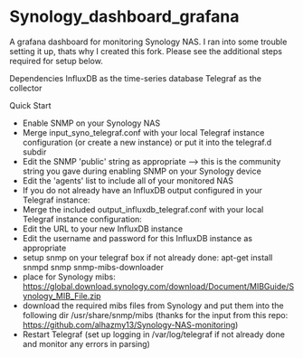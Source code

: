 # Synology_dashboard_grafana
A grafana dashboard for monitoring Synology NAS. I ran into some trouble setting it up, thats why I created this fork. Please see the additional steps required for setup below.

Dependencies
InfluxDB as the time-series database
Telegraf as the collector

Quick Start
- Enable SNMP on your Synology NAS
- Merge input_syno_telegraf.conf with your local Telegraf instance configuration (or create a new instance) or put it into the telegraf.d subdir
- Edit the SNMP 'public' string as appropriate --> this is the community string you gave during enabling SNMP on your Synology device
- Edit the 'agents' list to include all of your monitored NAS
- If you do not already have an InfluxDB output configured in your Telegraf instance:
- Merge the included output_influxdb_telegraf.conf  with your local Telegraf instance configuration:
- Edit the URL to your new InfluxDB instance
- Edit the username and password for this InfluxDB instance as appropriate
- setup snmp on your telegraf box if not already done: apt-get install snmpd snmp snmp-mibs-downloader
- place for Synology mibs: https://global.download.synology.com/download/Document/MIBGuide/Synology_MIB_File.zip
- download the required mibs files from Synology and put them into the following dir /usr/share/snmp/mibs (thanks for the input from this repo: https://github.com/alhazmy13/Synology-NAS-monitoring)
- Restart Telegraf (set up logging in /var/log/telegraf if not already done and monitor any errors in parsing)

